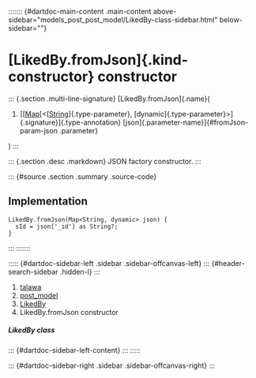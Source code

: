 ::::::: {#dartdoc-main-content .main-content above-sidebar="models_post_post_model/LikedBy-class-sidebar.html" below-sidebar=""}
<div>

# [LikedBy.fromJson]{.kind-constructor} constructor

</div>

::: {.section .multi-line-signature}
[LikedBy.fromJson]{.name}(

1.  [[[Map](https://api.flutter.dev/flutter/dart-core/Map-class.html)[\<[[String](https://api.flutter.dev/flutter/dart-core/String-class.html)]{.type-parameter},
    [dynamic]{.type-parameter}\>]{.signature}]{.type-annotation}
    [json]{.parameter-name}]{#fromJson-param-json .parameter}

)
:::

::: {.section .desc .markdown}
JSON factory constructor.
:::

::: {#source .section .summary .source-code}
## Implementation

``` language-dart
LikedBy.fromJson(Map<String, dynamic> json) {
  sId = json['_id'] as String?;
}
```
:::
:::::::

::::: {#dartdoc-sidebar-left .sidebar .sidebar-offcanvas-left}
::: {#header-search-sidebar .hidden-l}
:::

1.  [talawa](../../index.html)
2.  [post_model](../../models_post_post_model/)
3.  [LikedBy](../../models_post_post_model/LikedBy-class.html)
4.  LikedBy.fromJson constructor

##### LikedBy class

::: {#dartdoc-sidebar-left-content}
:::
:::::

::: {#dartdoc-sidebar-right .sidebar .sidebar-offcanvas-right}
:::
